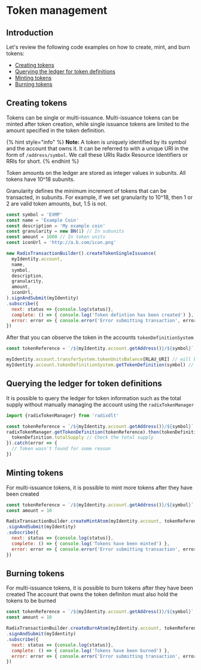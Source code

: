 # Token management

## Introduction

Let's review the following code examples on how to create, mint, and burn tokens:

* [Creating tokens](token-management.md#creating-tokens)
* [Querying the ledger for token definitions](token-management.md#querying-the-ledger-for-token-definitions)
* [Minting tokens](token-management.md#minting-tokens)
* [Burning tokens](token-management.md#burning-tokens)

## Creating tokens

Tokens can be single or multi-issuance. Multi-issuance tokens can be minted after token creation, while single issuance tokens are limited to the amount specified in the token definition.

{% hint style="info" %}
**Note:** A token is uniquely identified by its symbol and the account that owns it. It can be referred to with a unique URI in the form of `/address/symbol`. We call these URIs Radix Resource Identifiers or RRIs for short.
{% endhint %}

Token amounts on the ledger are stored as integer values in subunits. All tokens have 10^18 subunits.

Granularity defines the minimum increment of tokens that can be transacted, in subunits. For example, if we set granularity to 10^18, then 1 or 2 are valid token amounts, but, 1.5 is not.

```javascript
const symbol = 'EXMP'
const name = 'Example Coin'
const description = 'My example coin'
const granularity = new BN(1) // In subunits
const amount = 1000 // In token units
const iconUrl = 'http://a.b.com/icon.png'

new RadixTransactionBuilder().createTokenSingleIssuance(
  myIdentity.account,
  name,
  symbol,
  description,
  granularity,
  amount,
  iconUrl,
).signAndSubmit(myIdentity)
.subscribe({
  next: status => {console.log(status)},
  complete: () => { console.log('Token defintion has been created') },
  error: error => { console.error('Error submitting transaction', error) }
})
```

After that you can observe the token in the accounts `tokenDefinitionSystem`

```javascript
const tokenReference = `/${myIdentity.account.getAddress()}/${symbol}`

myIdentity.account.transferSystem.tokenUnitsBalance[RLAU_URI] // will be equal to amount
myIdentity.account.tokenDefinitionSystem.getTokenDefinition(symbol) // will return token defintion
```

## Querying the ledger for token definitions

It is possible to query the ledger for token information such as the total supply without manually managing the account using the `radixTokenManager`

```javascript
import {radixTokenManager} from 'radixdlt'

const tokenReference = `/${myIdentity.account.getAddress()}/${symbol}`
radixTokenManager.getTokenDefinition(tokenReference).then(tokenDefinition => {
  tokenDefinition.totalSupply // Check the total supply
}).catch(error => {
  // Token wasn't found for some reason
})
```

## Minting tokens

For multi-issuance tokens, it is possible to mint more tokens after they have been created

```javascript
const tokenReference = `/${myIdentity.account.getAddress()}/${symbol}`
const amount = 10

RadixTransactionBuilder.createMintAtom(myIdentity.account, tokenReference, amount)
.signAndSubmit(myIdentity)
.subscribe({
  next: status => {console.log(status)},
  complete: () => { console.log('Tokens have been minted') },
  error: error => { console.error('Error submitting transaction', error) }
})
```

## Burning tokens

For multi-issuance tokens, it is possible to burn tokens after they have been created The account that owns the token definiton must also hold the tokens to be burned

```javascript
const tokenReference = `/${myIdentity.account.getAddress()}/${symbol}`
const amount = 10

RadixTransactionBuilder.createBurnAtom(myIdentity.account, tokenReference, amount)
.signAndSubmit(myIdentity)
.subscribe({
  next: status => {console.log(status)},
  complete: () => { console.log('Tokens have been burned') },
  error: error => { console.error('Error submitting transaction', error) }
})
```

